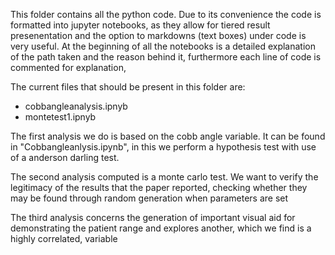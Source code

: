 This folder contains all the python code. Due to its convenience the code is formatted into jupyter notebooks, as they allow for tiered result presenentation and the option to markdowns (text boxes) under code is very useful.
At the beginning of all the notebooks is a detailed explanation of the path taken and the reason behind it, furthermore each line of code is commented for explanation,

The current files that should be present in this folder are:
- cobbangleanalysis.ipnyb
- montetest1.ipnyb

The first analysis we do is based on the cobb angle variable. It can be found in "Cobbangleanlysis.ipynb", in this we perform a hypothesis test with use of a anderson darling test.

The second analysis computed is a monte carlo test. We want to verify the legitimacy of the results that the paper reported, checking whether they may be found through random generation when parameters are set

The third analysis concerns the generation of important visual aid for demonstrating the patient range and explores another, which we find is a highly correlated, variable

